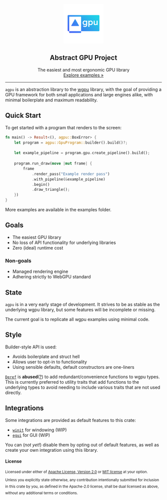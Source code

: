 <div align="center">
    <a href="https://github.com/lyricwulf/agpu">
        <img src="logo.png" alt="Logo" width="128" height="128"/>
    </a>
    <h2 align="center"> Abstract GPU Project </h2>
    <p align="center"> 
        The easiest and most ergonomic GPU library 
        <br/>
        <a href="https://github.com/lyricwulf/agpu/tree/main/examples"> Explore examples » </a>
    </p>
</div>

---

`agpu` is an abstraction library to the [wgpu](https://github.com/gfx-rs/wgpu) library, with the goal of providing a GPU framework for both small applications and large engines alike, with minimal boilerplate and maximum readability.

## Quick Start
To get started with a program that renders to the screen:
```rust
fn main() -> Result<(), agpu::BoxError> {
    let program = agpu::GpuProgram::builder().build()?;

    let example_pipeline = program.gpu.create_pipeline().build();

    program.run_draw(move |mut frame| {
        frame
            .render_pass("Example render pass")
            .with_pipeline(&example_pipeline)
            .begin()
            .draw_triangle();
    })
}
```
More examples are available in the examples folder. 

## Goals
- The easiest GPU library
- No loss of API functionality for underlying libraries
- Zero (ideal) runtime cost

### Non-goals
- Managed rendering engine
- Adhering strictly to WebGPU standard

## State
`agpu` is in a very early stage of development. It strives to be as stable as the underlying wgpu library, but some features will be incomplete or missing.

The current goal is to replicate all wgpu examples using minimal code. 

## Style
Builder-style API is used:
- Avoids boilerplate and struct hell
- Allows user to opt-in to functionality 
- Using sensible defaults, default constructors are one-liners
  
[`Deref`](https://doc.rust-lang.org/std/ops/trait.Deref.html) is **abused**([?](https://rust-unofficial.github.io/patterns/anti_patterns/deref.html)) to add redundant/convenience functions to wgpu types. This is currently preferred to utility traits that add functions to the underlying types to avoid needing to include various traits that are not used directly.

## Integrations

Some integrations are provided as default features to this crate:
- [`winit`](https://github.com/rust-windowing/winit) for windowing (WIP)
- [`egui`](https://github.com/emilk/egui) for GUI (WIP)

You can (*not yet!*) disable them by opting out of default features, as well as create your own integration using this library.

#### License

<sup>
Licensed under either of <a href="LICENSE-APACHE">Apache License, Version
2.0</a> or <a href="LICENSE-MIT">MIT license</a> at your option.
</sup>

<br>

<sub>
Unless you explicitly state otherwise, any contribution intentionally submitted
for inclusion in this crate by you, as defined in the Apache-2.0 license, shall
be dual licensed as above, without any additional terms or conditions.
</sub>